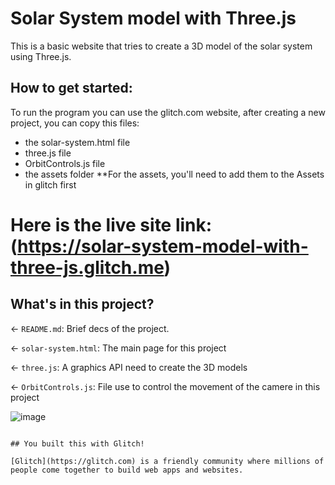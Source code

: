 # Solar System model with Three.js
This is a basic website that tries to create a 3D model of the solar system using Three.js.

## How to get started:
To run the program you can use the glitch.com website, after creating a new project, you can copy this files:
- the solar-system.html file
- three.js file
- OrbitControls.js file
- the assets folder
**For the assets, you'll need to add them to the Assets in glitch first

# Here is the live site link: (https://solar-system-model-with-three-js.glitch.me)

## What's in this project?

← `README.md`: Brief decs of the project.

← `solar-system.html`: The main page for this project

← `three.js`: A graphics API need to create the 3D models

← `OrbitControls.js`: File use to control the movement of the camere in this project


![image](https://user-images.githubusercontent.com/64215294/236588012-9c69b3ea-be0e-46af-adb9-7771b54631cd.png)

```

## You built this with Glitch!

[Glitch](https://glitch.com) is a friendly community where millions of people come together to build web apps and websites.
```
